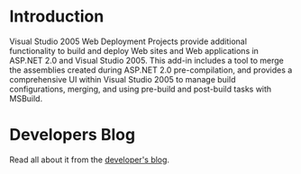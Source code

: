 # Introduction #

Visual Studio 2005 Web Deployment Projects provide additional functionality to build and deploy Web sites and Web applications in ASP.NET 2.0 and Visual Studio 2005. This add-in includes a tool to merge the assemblies created during ASP.NET 2.0 pre-compilation, and provides a comprehensive UI within Visual Studio 2005 to manage build configurations, merging, and using pre-build and post-build tasks with MSBuild.

# Developers Blog #

Read all about it from the [developer's blog](http://weblogs.asp.net/scottgu/archive/2005/11/06/429723.aspx).
